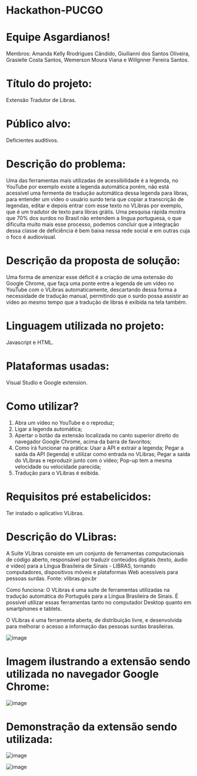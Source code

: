 # Hackathon-PUCGO 

# Equipe Asgardianos!
Membros: Amanda Kelly Rrodrigues Cândido, Giuilianni dos Santos Oliveira, Grasielle Costa Santos, Wemerson Moura Viana e Willgnner Fereira Santos.

# Título do projeto:
Extensão Tradutor de Libras.

# Público alvo:
Deficientes auditivos.

# Descrição do problema:
Uma das ferramentas mais utilizadas de acessibilidade é a legenda, no YouTube por exemplo existe a legenda automática porém, não está acessível uma fermenta de tradução automática dessa legenda para libras, para entender um vídeo o usuário surdo teria que copiar a transcrição de legendas, editar e depois entrar com esse texto no VLibras por exemplo, que é um tradutor de texto para libras grátis. Uma pesquisa rápida mostra que 70% dos surdos no Brasil não entendem a língua portuguesa, o que dificulta muito mais esse processo, podemos concluir que a integração dessa classe de deficiência é bem baixa nessa rede social e em outras cuja o foco é audiovisual.

# Descrição da proposta de solução:
Uma forma de amenizar esse déficit é a criação de uma extensão do Google Chrome, que faça uma ponte entre a legenda de um vídeo no YouTube com o VLibras automaticamente, descartando dessa forma a necessidade de tradução manual, permitindo que o surdo possa assistir ao vídeo ao mesmo tempo que a tradução de libras é exibida na tela também.



# Linguagem utilizada no projeto:
Javascript e HTML.

# Plataformas usadas:
Visual Studio e Google extension.

# Como utilizar?
1. Abra um vídeo no YouTube e o reproduz;
2. Ligar a legenda automática;
3. Apertar o botão da extensão localizada no canto superior direito do navegador Google Chrome, acima da barra de favoritos;
4. Como irá funcionar na prática:
Usar a API e extrair a legenda;
Pegar a saída da API (legenda) e utilizar como entrada no VLibras;
Pegar a saída do VLibras e reproduzir junto com o vídeo;
Pop-up tem a mesma velocidade ou velocidade parecida;
5. Tradução para o VLibras é exibida.

# Requisitos pré estabelicidos:
Ter instado o aplicativo VLibras.

# Descrição do VLibras:
A Suíte VLibras consiste em um conjunto de ferramentas computacionais de código aberto, responsável por traduzir conteúdos digitais (texto, áudio e vídeo) para a Língua Brasileira de Sinais - LIBRAS, tornando computadores, dispositivos móveis e plataformas Web acessíveis para pessoas surdas.
Fonte: vlibras.gov.br

Como funciona: O VLibras é uma suíte de ferramentas utilizadas na tradução automática do Português para a Língua Brasileira de Sinais. É possível utilizar essas ferramentas tanto no computador Desktop quanto em smartphones e tablets.

O VLibras é uma ferramenta aberta, de distribuição livre, e desenvolvida para melhorar o acesso a informação das pessoas surdas brasileiras.

![image](https://user-images.githubusercontent.com/73254098/96868875-07bc1e00-1445-11eb-8a88-256e8ff6f578.png)

# Imagem ilustrando a extensão sendo utilizada no navegador Google Chrome:

![image](https://user-images.githubusercontent.com/73254098/96866012-13a5e100-1441-11eb-96c1-40e5912bc0c3.png)

# Demonstração da extensão sendo utilizada:

![image](https://user-images.githubusercontent.com/73254098/96866833-44d2e100-1442-11eb-88f0-4de6e283ab6a.png)

![image](https://user-images.githubusercontent.com/73254098/96870364-2fac8100-1447-11eb-8c72-5546ea55c941.png)





























